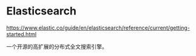 # Elasticsearch

https://www.elastic.co/guide/en/elasticsearch/reference/current/getting-started.html

一个开源的高扩展的分布式全文搜索引擎。
